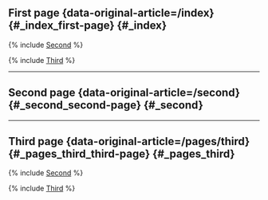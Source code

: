 ## First page {data-original-article=/index} {#_index_first-page} {#_index}

{% include [Second](_includes/first-include.md) %}

{% include [Third](_includes/third-include.md) %}


<hr class="yfm-page__delimeter">

## Second page {data-original-article=/second} {#_second_second-page} {#_second}


<hr class="yfm-page__delimeter">

## Third page {data-original-article=/pages/third} {#_pages_third_third-page} {#_pages_third}

{% include [Second](_includes/second-include.md) %}

{% include [Third](_includes/third-include.md) %}
